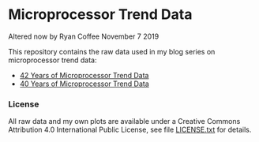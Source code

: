 # Microprocessor Trend Data
Altered now by Ryan Coffee November 7 2019

This repository contains the raw data used in my blog series on microprocessor trend data:

  * [42 Years of Microprocessor Trend Data](https://www.karlrupp.net/2018/02/42-years-of-microprocessor-trend-data/)
  * [40 Years of Microprocessor Trend Data](https://www.karlrupp.net/2015/06/40-years-of-microprocessor-trend-data/)

### License

All raw data and my own plots are available under a Creative Commons Attribution 4.0 International Public License, see file [LICENSE.txt](LICENSE.txt) for details.
